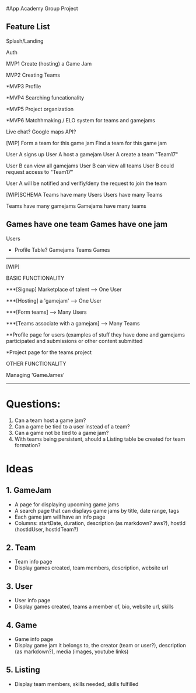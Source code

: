 #App Academy Group Project
## Feature List
Splash/Landing

Auth

MVP1 Create (hosting) a Game Jam

MVP2 Creating Teams

*MVP3	Profile

*MVP4	Searching funcationality

*MVP5	Project organization

*MVP6 Matchhmaking / ELO system for teams and gamejams

Live chat? Google maps API?







[WIP]
Form a team for this game jam
Find a team for this game jam

User A signs up
User A host a gamejam
User A create a team "Team17"

User B can view all gamejams
User B can view all teams
User B could request access to "Team17"

User A will be notified and verifiy/deny the request to join the team

[WIP]SCHEMA
Teams have many Users
Users have many Teams

Teams have many gamejams
Gamejams have many teams

Games have one team
Games have one jam
----------------------
Users
  - Profile Table?
Gamejams
Teams
Games







------------------------------------------
[WIP]

BASIC FUNCTIONALITY

***[Signup] Marketplace of talent --> One User

***[Hosting] a 'gamejam' --> One User

***[Form teams] --> Many Users

***[Teams associate with a gamejam] --> Many Teams

**Profile page for users (examples of stuff they have done and gamejams participated and submissions or other content submitted

*Project page for the teams project

OTHER FUNCTIONALITY

Managing 'GameJames'


------------------------------------------
# Questions: 
1. Can a team host a game jam?
2. Can a game be tied to a user instead of a team?
3. Can a game not be tied to a game jam?
4. With teams being persistent, should a Listing table be created for team formation?

# Ideas
## 1. GameJam
* A page for displaying upcoming game jams
* A search page that can displays game jams by title, date range, tags
* Each game jam will have an info page
* Columns: startDate, duration, description (as markdown? aws?), hostId (hostIdUser, hostIdTeam?)

## 2. Team
* Team info page
* Display games created, team members, description, website url

## 3. User
* User info page
* Display games created, teams a member of, bio, website url, skills

## 4. Game
* Game info page
* Display game jam it belongs to, the creator (team or user?), description (as markdown?), media (images, youtube links)

## 5. Listing
* Display team members, skills needed, skills fulfilled
